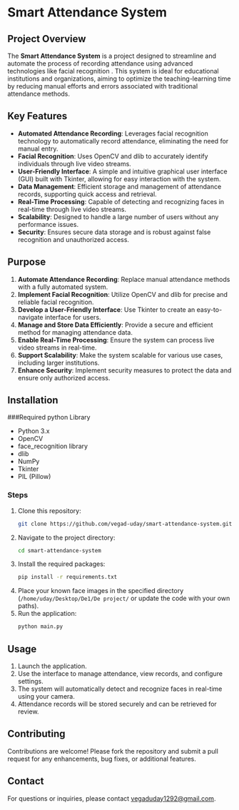 # Smart Attendance System

## Project Overview

The **Smart Attendance System** is a project designed to streamline and automate the process of recording attendance using advanced technologies like facial recognition . This system is ideal for educational institutions and organizations, aiming to optimize the teaching-learning time by reducing manual efforts and errors associated with traditional attendance methods.

## Key Features

- **Automated Attendance Recording**: Leverages facial recognition technology to automatically record attendance, eliminating the need for manual entry.
- **Facial Recognition**: Uses OpenCV and dlib to accurately identify individuals through live video streams.
- **User-Friendly Interface**: A simple and intuitive graphical user interface (GUI) built with Tkinter, allowing for easy interaction with the system.
- **Data Management**: Efficient storage and management of attendance records, supporting quick access and retrieval.
- **Real-Time Processing**: Capable of detecting and recognizing faces in real-time through live video streams.
- **Scalability**: Designed to handle a large number of users without any performance issues.
- **Security**: Ensures secure data storage and is robust against false recognition and unauthorized access.

## Purpose

1. **Automate Attendance Recording**: Replace manual attendance methods with a fully automated system.
2. **Implement Facial Recognition**: Utilize OpenCV and dlib for precise and reliable facial recognition.
3. **Develop a User-Friendly Interface**: Use Tkinter to create an easy-to-navigate interface for users.
4. **Manage and Store Data Efficiently**: Provide a secure and efficient method for managing attendance data.
5. **Enable Real-Time Processing**: Ensure the system can process live video streams in real-time.
6. **Support Scalability**: Make the system scalable for various use cases, including larger institutions.
7. **Enhance Security**: Implement security measures to protect the data and ensure only authorized access.

## Installation

###Required python Library 
- Python 3.x
- OpenCV
- face_recognition library
- dlib
- NumPy
- Tkinter
- PIL (Pillow)

### Steps
1. Clone this repository:
    ```bash
    git clone https://github.com/vegad-uday/smart-attendance-system.git
    ```
2. Navigate to the project directory:
    ```bash
    cd smart-attendance-system
    ```
3. Install the required packages:
    ```bash
    pip install -r requirements.txt
    ```
4. Place your known face images in the specified directory (`/home/uday/Desktop/De1/De project/` or update the code with your own paths).
5. Run the application:
    ```bash
    python main.py
    ```

## Usage

1. Launch the application.
2. Use the interface to manage attendance, view records, and configure settings.
3. The system will automatically detect and recognize faces in real-time using your camera.
4. Attendance records will be stored securely and can be retrieved for review.

## Contributing

Contributions are welcome! Please fork the repository and submit a pull request for any enhancements, bug fixes, or additional features.


## Contact

For questions or inquiries, please contact [vegaduday1292@gmail.com](mailto:vegaduday1292@gmail.com).
